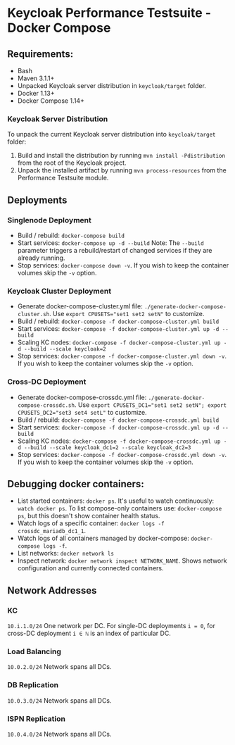 # Keycloak Performance Testsuite - Docker Compose

## Requirements:
- Bash
- Maven 3.1.1+
- Unpacked Keycloak server distribution in `keycloak/target` folder.
- Docker 1.13+
- Docker Compose 1.14+

### Keycloak Server Distribution
To unpack the current Keycloak server distribution into `keycloak/target` folder:
1. Build and install the distribution by running `mvn install -Pdistribution` from the root of the Keycloak project.
2. Unpack the installed artifact by running `mvn process-resources` from the Performance Testsuite module.

## Deployments

### Singlenode Deployment
- Build / rebuild: `docker-compose build`
- Start services: `docker-compose up -d --build`
  Note: The `--build` parameter triggers a rebuild/restart of changed services if they are already running.
- Stop services: `docker-compose down -v`. If you wish to keep the container volumes skip the `-v` option.

### Keycloak Cluster Deployment
- Generate docker-compose-cluster.yml file: `./generate-docker-compose-cluster.sh`. Use `export CPUSETS="set1 set2 setN"` to customize.
- Build / rebuild: `docker-compose -f docker-compose-cluster.yml build`
- Start services: `docker-compose -f docker-compose-cluster.yml up -d --build`
- Scaling KC nodes: `docker-compose -f docker-compose-cluster.yml up -d --build --scale keycloak=2`
- Stop services: `docker-compose -f docker-compose-cluster.yml down -v`. If you wish to keep the container volumes skip the `-v` option.

### Cross-DC Deployment
- Generate docker-compose-crossdc.yml file: `./generate-docker-compose-crossdc.sh`. Use `export CPUSETS_DC1="set1 set2 setN"; export CPUSETS_DC2="set3 set4 setL"` to customize.
- Build / rebuild: `docker-compose -f docker-compose-crossdc.yml build`
- Start services: `docker-compose -f docker-compose-crossdc.yml up -d --build`
- Scaling KC nodes: `docker-compose -f docker-compose-crossdc.yml up -d --build --scale keycloak_dc1=2 --scale keycloak_dc2=3`
- Stop services: `docker-compose -f docker-compose-crossdc.yml down -v`. If you wish to keep the container volumes skip the `-v` option.

## Debugging docker containers:
- List started containers: `docker ps`. It's useful to watch continuously: `watch docker ps`.
  To list compose-only containers use: `docker-compose ps`, but this doesn't show container health status.
- Watch logs of a specific container: `docker logs -f crossdc_mariadb_dc1_1`.
- Watch logs of all containers managed by docker-compose: `docker-compose logs -f`.
- List networks: `docker network ls`
- Inspect network: `docker network inspect NETWORK_NAME`. Shows network configuration and currently connected containers.

## Network Addresses
### KC
`10.i.1.0/24` One network per DC. For single-DC deployments `i = 0`, for cross-DC deployment `i ∈ ℕ` is an index of particular DC.
### Load Balancing
`10.0.2.0/24` Network spans all DCs.
### DB Replication
`10.0.3.0/24` Network spans all DCs.
### ISPN Replication
`10.0.4.0/24` Network spans all DCs.
